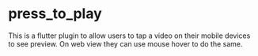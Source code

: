 # press_to_play
This is a flutter plugin to allow users to tap a video on their mobile devices to see preview. On web view they can use mouse hover to do the same.
